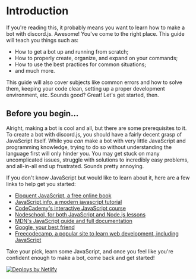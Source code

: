 # Introduction

If you're reading this, it probably means you want to learn how to make a bot with discord.js. Awesome! You've come to the right place.
This guide will teach you things such as:
* How to get a bot up and running from scratch;
* How to properly create, organize, and expand on your commands;
* How to use the best practices for common situations;
* and much more.

This guide will also cover subjects like common errors and how to solve them, keeping your code clean, setting up a proper development environment, etc.
Sounds good? Great! Let's get started, then.

## Before you begin...

Alright, making a bot is cool and all, but there are some prerequisites to it. To create a bot with discord.js, you should have a fairly decent grasp of JavaScript itself.
While you _can_ make a bot with very little JavaScript and programming knowledge, trying to do so without understanding the language first will only hinder you. You may get stuck on many uncomplicated issues, struggle with solutions to incredibly easy problems, and all-in-all end up frustrated. Sounds pretty annoying.

If you don't know JavaScript but would like to learn about it, here are a few links to help get you started:

* [Eloquent JavaScript, a free online book](http://eloquentjavascript.net/)
* [JavaScript.info, a modern javascript tutorial](https://javascript.info/)
* [CodeCademy's interactive JavaScript course](https://www.codecademy.com/learn/learn-javascript)
* [Nodeschool, for both JavaScript and Node.js lessons](https://nodeschool.io/)
* [MDN's JavaScript guide and full documentation](https://developer.mozilla.org/en-US/docs/Web/JavaScript)
* [Google, your best friend](https://google.com)
* [Freecodecamp, a popular site to learn web development, including JavaScript](https://www.freecodecamp.org/learn/javascript-algorithms-and-data-structures/)

Take your pick, learn some JavaScript, and once you feel like you're confident enough to make a bot, come back and get started!

<a href="https://www.netlify.com">
	<img src="https://www.netlify.com/img/global/badges/netlify-color-accent.svg" alt="Deploys by Netlify" />
</a>
